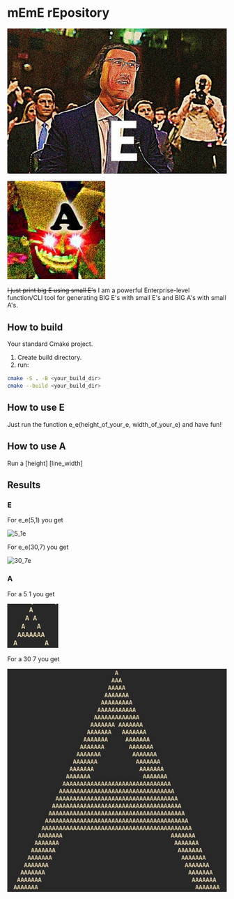 # mEmE rEpository
![e](./pictures/e.jpg)

![a](./pictures/a.png)

~~I just print big E using small E's~~
I am a powerful Enterprise-level function/CLI tool for generating BIG E's with small E's and BIG A's with small A's.

## How to build
Your standard Cmake project.
1. Create build directory.
2. run:
```bash
cmake -S . -B <your_build_dir>
cmake --build <your_build_dir>
```

## How to use E
Just run the function e_e(height_of_your_e, width_of_your_e) and have fun!

## How to use A
Run a [height] [line_width]

## Results

### E
For e_e(5,1) you get 

![5_1e](https://user-images.githubusercontent.com/57872802/114698263-3396cd00-9d1f-11eb-9fcf-c0f2e032b0b2.jpg)

For e_e(30,7) you get 

![30_7e](https://user-images.githubusercontent.com/57872802/114698295-3d203500-9d1f-11eb-838c-486d472ca0a1.jpg)

### A

For a 5 1 you get

![5_1a](./pictures/5_1a.png)

For a 30 7 you get

![30_7a](./pictures/30_7a.png)
